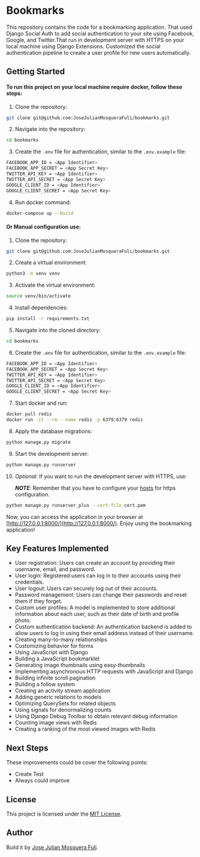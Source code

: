 # Bookmarks

This repository contains the code for a bookmarking application. That used Django Social Auth to add social authentication to your site using Facebook, Google, and Twitter.That run in development server with HTTPS on your local machine using Django Extensions. Customized the social authentication pipeline to create a user profile for new users automatically.

## Getting Started

#### To run this project on your local machine require docker, follow these steps:

1. Clone the repository:

```bash
git clone git@github.com:JoseJulianMosqueraFuli/bookmarks.git
```

2. Navigate into the repository:

```bash
cd bookmarks
```

3. Create the `.env` file for authentication, similar to the `.env.example` file:

```bash
FACEBOOK_APP_ID = <App Identifier>
FACEBOOK_APP_SECRET = <App Secret Key>
TWITTER_API_KEY = <App Identifier>
TWITTER_API_SECRET = <App Secret Key>
GOOGLE_CLIENT_ID = <App Identifier>
GOOGLE_CLIENT_SECRET = <App Secret Key>
```

4. Run docker command:

```bash
docker-compose up --build
```

#### Or Manual configuration use:

1. Clone the repository:

```bash
git clone git@github.com:JoseJulianMosqueraFuli/bookmarks.git
```

2. Create a virtual environment:

```bash
python3 -m venv venv
```

3. Activate the virtual environment:

```bash
source venv/bin/activate
```

4. Install dependencies:

```bash
pip install -r requirements.txt
```

5. Navigate into the cloned directory:

```bash
cd bookmarks
```

6. Create the `.env` file for authentication, similar to the `.env.example` file:

```bash
FACEBOOK_APP_ID = <App Identifier>
FACEBOOK_APP_SECRET = <App Secret Key>
TWITTER_API_KEY = <App Identifier>
TWITTER_API_SECRET = <App Secret Key>
GOOGLE_CLIENT_ID = <App Identifier>
GOOGLE_CLIENT_SECRET = <App Secret Key>
```

7. Start docker and run:

```bash
docker pull redis
docker run -it --rm --name redis -p 6379:6379 redis
```

8. Apply the database migrations:

```bash
python manage.py migrate
```

9. Start the development server:

```bash
python manage.py runserver
```

10. _Optional_: If you want to run the development server with HTTPS, use:

    **_NOTE_**: Remember that you have to configure your [hosts](https://www.hostinger.com/tutorials/how-to-edit-hosts-file) for https configuration.

```bash
python manage.py runserver_plus --cert-file cert.pem
```

Now, you can access the application in your browser at [http://127.0.0.1:8000/](http://127.0.0.1:8000/). Enjoy using the bookmarking application!

## Key Features Implemented

- User registration: Users can create an account by providing their username, email, and password.
- User login: Registered users can log in to their accounts using their credentials.
- User logout: Users can securely log out of their accounts.
- Password management: Users can change their passwords and reset them if they forget.
- Custom user profiles: A model is implemented to store additional information about each user, such as their date of birth and profile photo.
- Custom authentication backend: An authentication backend is added to allow users to log in using their email address instead of their username.
- Creating many-to-many relationships
- Customizing behavior for forms
- Using JavaScript with Django
- Building a JavaScript bookmarklet
- Generating image thumbnails using easy-thumbnails
- Implementing asynchronous HTTP requests with JavaScript and Django
- Building infinite scroll pagination
- Building a follow system
- Creating an activity stream application
- Adding generic relations to models
- Optimizing QuerySets for related objects
- Using signals for denormalizing counts
- Using Django Debug Toolbar to obtain relevant debug information
- Counting image views with Redis
- Creating a ranking of the most viewed images with Redis

## Next Steps

These improvements could be cover the following points:

- Create Test
- Always could improve

## License

This project is licensed under the [MIT License](LICENSE).

## Author

Build it by [Jose Julian Mosquera Fuli](https://github.com/JoseJulianMosqueraFuli).
